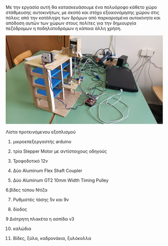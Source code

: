 Με την εργασία αυτή θα κατασκευάσουμε ένα πολυόροφο κάθετο χώρο στάθμευσης αυτοκινήτων, με σκοπό και στόχο εξοικονόμησης χώρου στις πόλεις από την κατάληψη των δρόμων από παρκαρισμένα αυτοκίνητα και απόδοση αυτών των χώρων στους πολίτες για την δημιουργία πεζόδρομων η ποδηλατοδρόμων η κάποια άλλη χρήση.

<img src = photo/IMG_120615.jpg width = 800>

 Λίστα προτεινόμενου εξοπλισμού 

1. μικροεπεξεργαστής arduino

2. τρία Stepper Motor με αντίστοιχους οδηγούς
 
3. Τροφοδοτικό 12v
 
4. Δύο Aluminum Flex Shaft Coupler
   
5. Δύο Aluminum GT2 10mm Width Timing Pulley
 
6.βίδες τύπου Ντίζα

7. Ρυθμιστές τάσης 5v και 9v
 
8. δίοδος
 
9 Διάτρητη πλακέτα η ασπίδα v3

10. καλώδια
 
11. Βίδες, ξύλα, καδρονάκια, ξυλόκολλα
